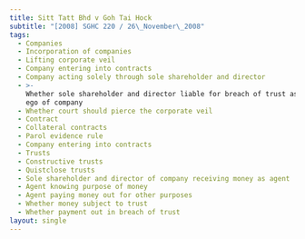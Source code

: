 ```yaml
---
title: Sitt Tatt Bhd v Goh Tai Hock
subtitle: "[2008] SGHC 220 / 26\_November\_2008"
tags:
  - Companies
  - Incorporation of companies
  - Lifting corporate veil
  - Company entering into contracts
  - Company acting solely through sole shareholder and director
  - >-
    Whether sole shareholder and director liable for breach of trust as alter
    ego of company
  - Whether court should pierce the corporate veil
  - Contract
  - Collateral contracts
  - Parol evidence rule
  - Company entering into contracts
  - Trusts
  - Constructive trusts
  - Quistclose trusts
  - Sole shareholder and director of company receiving money as agent
  - Agent knowing purpose of money
  - Agent paying money out for other purposes
  - Whether money subject to trust
  - Whether payment out in breach of trust
layout: single
---
```



